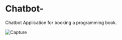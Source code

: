 # Chatbot-
Chatbot Application for booking a programming book.

![Capture](https://user-images.githubusercontent.com/69435746/179403539-9a6bde0c-47f8-4e46-b080-7cb640f2ff89.PNG)
